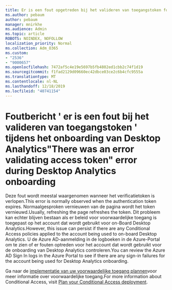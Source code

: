 ```yaml
---
title: Er is een fout opgetreden bij het valideren van toegangstoken fout tijdens het on-boarding van Desktop Analytics
ms.author: pebaum
author: pebaum
manager: mnirkhe
ms.audience: Admin
ms.topic: article
ROBOTS: NOINDEX, NOFOLLOW
localization_priority: Normal
ms.collection: Adm_O365
ms.custom:
- "2536"
- "9000657"
ms.openlocfilehash: 7472af5c4e19e5697b5fb4802ed1cbb2c74f1d19
ms.sourcegitcommit: f1fad2129d09660ec42dbce03ce2c6b4cfc9555a
ms.translationtype: MT
ms.contentlocale: nl-NL
ms.lasthandoff: 12/18/2019
ms.locfileid: "40741154"
---
```

# <a name="there-was-an-error-validating-access-token-error-during-desktop-analytics-onboarding"></a><span data-ttu-id="0f8ad-102">Foutbericht ' er is een fout bij het valideren van toegangstoken ' tijdens het onboarding van Desktop Analytics</span><span class="sxs-lookup"><span data-stu-id="0f8ad-102">"There was an error validating access token" error during Desktop Analytics onboarding</span></span>

<span data-ttu-id="0f8ad-103">Deze fout wordt meestal waargenomen wanneer het verificatietoken is verlopen.</span><span class="sxs-lookup"><span data-stu-id="0f8ad-103">This error is normally observed when the authentication token expires.</span></span> <span data-ttu-id="0f8ad-104">Normaalgesproken vernieuwen van de pagina wordt het token vernieuwd.</span><span class="sxs-lookup"><span data-stu-id="0f8ad-104">Usually, refreshing the page refreshes the token.</span></span> <span data-ttu-id="0f8ad-105">Dit probleem kan echter blijven bestaan als er beleid voor voorwaardelijke toegang is toegepast op het account dat wordt gebruikt voor on-Board Desktop Analytics.</span><span class="sxs-lookup"><span data-stu-id="0f8ad-105">However, this issue can persist if there are any Conditional Access policies applied to the account being used to on-board Desktop Analytics.</span></span> <span data-ttu-id="0f8ad-106">U de Azure AD-aanmelding in de logboeken in de Azure-Portal om te zien of er fouten optreden voor het account dat wordt gebruikt voor de onboarding van Desktop Analytics controleren.</span><span class="sxs-lookup"><span data-stu-id="0f8ad-106">You can review the Azure AD Sign In logs in the Azure Portal to see if there are any sign-in failures for the account being used for Desktop Analytics onboarding.</span></span>

<span data-ttu-id="0f8ad-107">Ga naar de [implementatie van uw voorwaardelijke toegang plannen](https://docs.microsoft.com/azure/active-directory/conditional-access/plan-conditional-access)voor meer informatie over voorwaardelijke toegang.</span><span class="sxs-lookup"><span data-stu-id="0f8ad-107">For more information about Conditional Access, visit [Plan your Conditional Access deployment](https://docs.microsoft.com/azure/active-directory/conditional-access/plan-conditional-access).</span></span>